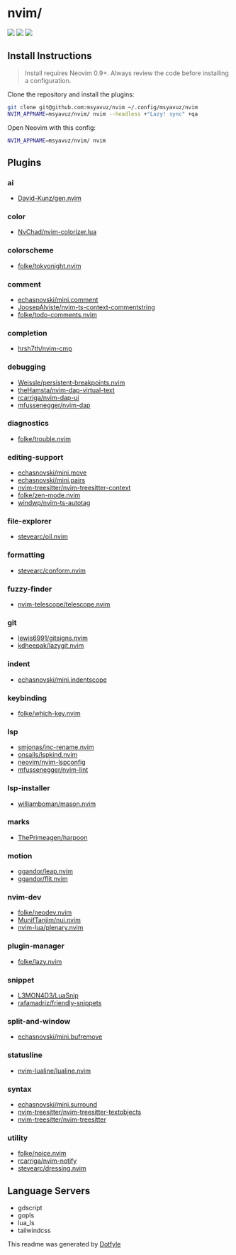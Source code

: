 # nvim/

<a href="https://dotfyle.com/msyavuz/nvim"><img src="https://dotfyle.com/msyavuz/nvim/badges/plugins?style=flat" /></a>
<a href="https://dotfyle.com/msyavuz/nvim"><img src="https://dotfyle.com/msyavuz/nvim/badges/leaderkey?style=flat" /></a>
<a href="https://dotfyle.com/msyavuz/nvim"><img src="https://dotfyle.com/msyavuz/nvim/badges/plugin-manager?style=flat" /></a>


## Install Instructions

 > Install requires Neovim 0.9+. Always review the code before installing a configuration.

Clone the repository and install the plugins:

```sh
git clone git@github.com:msyavuz/nvim ~/.config/msyavuz/nvim
NVIM_APPNAME=msyavuz/nvim/ nvim --headless +"Lazy! sync" +qa
```

Open Neovim with this config:

```sh
NVIM_APPNAME=msyavuz/nvim/ nvim
```

## Plugins

### ai

+ [David-Kunz/gen.nvim](https://dotfyle.com/plugins/David-Kunz/gen.nvim)
### color

+ [NvChad/nvim-colorizer.lua](https://dotfyle.com/plugins/NvChad/nvim-colorizer.lua)
### colorscheme

+ [folke/tokyonight.nvim](https://dotfyle.com/plugins/folke/tokyonight.nvim)
### comment

+ [echasnovski/mini.comment](https://dotfyle.com/plugins/echasnovski/mini.comment)
+ [JoosepAlviste/nvim-ts-context-commentstring](https://dotfyle.com/plugins/JoosepAlviste/nvim-ts-context-commentstring)
+ [folke/todo-comments.nvim](https://dotfyle.com/plugins/folke/todo-comments.nvim)
### completion

+ [hrsh7th/nvim-cmp](https://dotfyle.com/plugins/hrsh7th/nvim-cmp)
### debugging

+ [Weissle/persistent-breakpoints.nvim](https://dotfyle.com/plugins/Weissle/persistent-breakpoints.nvim)
+ [theHamsta/nvim-dap-virtual-text](https://dotfyle.com/plugins/theHamsta/nvim-dap-virtual-text)
+ [rcarriga/nvim-dap-ui](https://dotfyle.com/plugins/rcarriga/nvim-dap-ui)
+ [mfussenegger/nvim-dap](https://dotfyle.com/plugins/mfussenegger/nvim-dap)
### diagnostics

+ [folke/trouble.nvim](https://dotfyle.com/plugins/folke/trouble.nvim)
### editing-support

+ [echasnovski/mini.move](https://dotfyle.com/plugins/echasnovski/mini.move)
+ [echasnovski/mini.pairs](https://dotfyle.com/plugins/echasnovski/mini.pairs)
+ [nvim-treesitter/nvim-treesitter-context](https://dotfyle.com/plugins/nvim-treesitter/nvim-treesitter-context)
+ [folke/zen-mode.nvim](https://dotfyle.com/plugins/folke/zen-mode.nvim)
+ [windwp/nvim-ts-autotag](https://dotfyle.com/plugins/windwp/nvim-ts-autotag)
### file-explorer

+ [stevearc/oil.nvim](https://dotfyle.com/plugins/stevearc/oil.nvim)
### formatting

+ [stevearc/conform.nvim](https://dotfyle.com/plugins/stevearc/conform.nvim)
### fuzzy-finder

+ [nvim-telescope/telescope.nvim](https://dotfyle.com/plugins/nvim-telescope/telescope.nvim)
### git

+ [lewis6991/gitsigns.nvim](https://dotfyle.com/plugins/lewis6991/gitsigns.nvim)
+ [kdheepak/lazygit.nvim](https://dotfyle.com/plugins/kdheepak/lazygit.nvim)
### indent

+ [echasnovski/mini.indentscope](https://dotfyle.com/plugins/echasnovski/mini.indentscope)
### keybinding

+ [folke/which-key.nvim](https://dotfyle.com/plugins/folke/which-key.nvim)
### lsp

+ [smjonas/inc-rename.nvim](https://dotfyle.com/plugins/smjonas/inc-rename.nvim)
+ [onsails/lspkind.nvim](https://dotfyle.com/plugins/onsails/lspkind.nvim)
+ [neovim/nvim-lspconfig](https://dotfyle.com/plugins/neovim/nvim-lspconfig)
+ [mfussenegger/nvim-lint](https://dotfyle.com/plugins/mfussenegger/nvim-lint)
### lsp-installer

+ [williamboman/mason.nvim](https://dotfyle.com/plugins/williamboman/mason.nvim)
### marks

+ [ThePrimeagen/harpoon](https://dotfyle.com/plugins/ThePrimeagen/harpoon)
### motion

+ [ggandor/leap.nvim](https://dotfyle.com/plugins/ggandor/leap.nvim)
+ [ggandor/flit.nvim](https://dotfyle.com/plugins/ggandor/flit.nvim)
### nvim-dev

+ [folke/neodev.nvim](https://dotfyle.com/plugins/folke/neodev.nvim)
+ [MunifTanjim/nui.nvim](https://dotfyle.com/plugins/MunifTanjim/nui.nvim)
+ [nvim-lua/plenary.nvim](https://dotfyle.com/plugins/nvim-lua/plenary.nvim)
### plugin-manager

+ [folke/lazy.nvim](https://dotfyle.com/plugins/folke/lazy.nvim)
### snippet

+ [L3MON4D3/LuaSnip](https://dotfyle.com/plugins/L3MON4D3/LuaSnip)
+ [rafamadriz/friendly-snippets](https://dotfyle.com/plugins/rafamadriz/friendly-snippets)
### split-and-window

+ [echasnovski/mini.bufremove](https://dotfyle.com/plugins/echasnovski/mini.bufremove)
### statusline

+ [nvim-lualine/lualine.nvim](https://dotfyle.com/plugins/nvim-lualine/lualine.nvim)
### syntax

+ [echasnovski/mini.surround](https://dotfyle.com/plugins/echasnovski/mini.surround)
+ [nvim-treesitter/nvim-treesitter-textobjects](https://dotfyle.com/plugins/nvim-treesitter/nvim-treesitter-textobjects)
+ [nvim-treesitter/nvim-treesitter](https://dotfyle.com/plugins/nvim-treesitter/nvim-treesitter)
### utility

+ [folke/noice.nvim](https://dotfyle.com/plugins/folke/noice.nvim)
+ [rcarriga/nvim-notify](https://dotfyle.com/plugins/rcarriga/nvim-notify)
+ [stevearc/dressing.nvim](https://dotfyle.com/plugins/stevearc/dressing.nvim)
## Language Servers

+ gdscript
+ gopls
+ lua_ls
+ tailwindcss


 This readme was generated by [Dotfyle](https://dotfyle.com)
